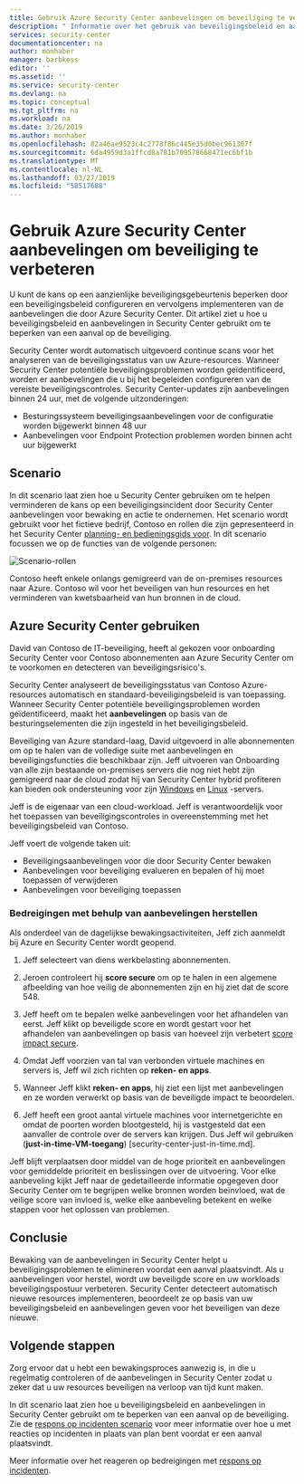 ```yaml
---
title: Gebruik Azure Security Center aanbevelingen om beveiliging te verbeteren | Microsoft Docs
description: " Informatie over het gebruik van beveiligingsbeleid en aanbevelingen in Azure Security Center om te beperken van een aanval op de beveiliging. "
services: security-center
documentationcenter: na
author: monhaber
manager: barbkess
editor: ''
ms.assetid: ''
ms.service: security-center
ms.devlang: na
ms.topic: conceptual
ms.tgt_pltfrm: na
ms.workload: na
ms.date: 3/26/2019
ms.author: monhaber
ms.openlocfilehash: 82a46ae9523c4c2778f86c445e35d0bec961307f
ms.sourcegitcommit: 6da4959d3a1ffcd8a781b709578668471ec6bf1b
ms.translationtype: MT
ms.contentlocale: nl-NL
ms.lasthandoff: 03/27/2019
ms.locfileid: "58517688"
---
```

# <a name="use-azure-security-center-recommendations-to-enhance-security"></a>Gebruik Azure Security Center aanbevelingen om beveiliging te verbeteren
U kunt de kans op een aanzienlijke beveiligingsgebeurtenis beperken door een beveiligingsbeleid configureren en vervolgens implementeren van de aanbevelingen die door Azure Security Center. Dit artikel ziet u hoe u beveiligingsbeleid en aanbevelingen in Security Center gebruikt om te beperken van een aanval op de beveiliging. 

Security Center wordt automatisch uitgevoerd continue scans voor het analyseren van de beveiligingsstatus van uw Azure-resources. Wanneer Security Center potentiële beveiligingsproblemen worden geïdentificeerd, worden er aanbevelingen die u bij het begeleiden configureren van de vereiste beveiligingscontroles. Security Center-updates zijn aanbevelingen binnen 24 uur, met de volgende uitzonderingen:

- Besturingssysteem beveiligingsaanbevelingen voor de configuratie worden bijgewerkt binnen 48 uur
- Aanbevelingen voor Endpoint Protection problemen worden binnen acht uur bijgewerkt

## <a name="scenario"></a>Scenario
In dit scenario laat zien hoe u Security Center gebruiken om te helpen verminderen de kans op een beveiligingsincident door Security Center aanbevelingen voor bewaking en actie te ondernemen. Het scenario wordt gebruikt voor het fictieve bedrijf, Contoso en rollen die zijn gepresenteerd in het Security Center [planning- en bedieningsgids voor](security-center-planning-and-operations-guide.md#security-roles-and-access-controls). In dit scenario focussen we op de functies van de volgende personen:

![Scenario-rollen](./media/security-center-using-recommendations/scenario-roles.png)

Contoso heeft enkele onlangs gemigreerd van de on-premises resources naar Azure. Contoso wil voor het beveiligen van hun resources en het verminderen van kwetsbaarheid van hun bronnen in de cloud.

## <a name="use-azure-security-center"></a>Azure Security Center gebruiken
David van Contoso de IT-beveiliging, heeft al gekozen voor onboarding Security Center voor Contoso abonnementen aan Azure Security Center om te voorkomen en detecteren van beveiligingsrisico's. 

Security Center analyseert de beveiligingsstatus van Contoso Azure-resources automatisch en standaard-beveiligingsbeleid is van toepassing. Wanneer Security Center potentiële beveiligingsproblemen worden geïdentificeerd, maakt het **aanbevelingen** op basis van de besturingselementen die zijn ingesteld in het beveiligingsbeleid. 

Beveiliging van Azure standard-laag, David uitgevoerd in alle abonnementen om op te halen van de volledige suite met aanbevelingen en beveiligingsfuncties die beschikbaar zijn. Jeff uitvoeren van Onboarding van alle zijn bestaande on-premises servers die nog niet hebt zijn gemigreerd naar de cloud zodat hij van Security Center hybrid profiteren kan bieden ook ondersteuning voor zijn [Windows](quick-onboard-windows-computer.md) en [Linux](quick-onboard-linux-computer.md) -servers.

Jeff is de eigenaar van een cloud-workload. Jeff is verantwoordelijk voor het toepassen van beveiligingscontroles in overeenstemming met het beveiligingsbeleid van Contoso. 

Jeff voert de volgende taken uit:

- Beveiligingsaanbevelingen voor die door Security Center bewaken
- Aanbevelingen voor beveiliging evalueren en bepalen of hij moet toepassen of verwijderen
- Aanbevelingen voor beveiliging toepassen

### <a name="remediate-threats-using-recommendations"></a>Bedreigingen met behulp van aanbevelingen herstellen
Als onderdeel van de dagelijkse bewakingsactiviteiten, Jeff zich aanmeldt bij Azure en Security Center wordt geopend. 

1. Jeff selecteert van diens werkbelasting abonnementen.

2. Jeroen controleert hij **score secure** om op te halen in een algemene afbeelding van hoe veilig de abonnementen zijn en hij ziet dat de score 548.

3. Jeff heeft om te bepalen welke aanbevelingen voor het afhandelen van eerst. Jeff klikt op beveiligde score en wordt gestart voor het afhandelen van aanbevelingen op basis van hoeveel zijn verbetert [score impact secure](security-center-secure-score.md).

4. Omdat Jeff voorzien van tal van verbonden virtuele machines en servers is, Jeff wil zich richten op **reken- en apps**.

5. Wanneer Jeff klikt **reken- en apps**, hij ziet een lijst met aanbevelingen en ze worden verwerkt op basis van de beveiligde impact te beoordelen.

6. Jeff heeft een groot aantal virtuele machines voor internetgerichte en omdat de poorten worden blootgesteld, hij is vastgesteld dat een aanvaller de controle over de servers kan krijgen. Dus Jeff wil gebruiken (**just-in-time-VM-toegang**) [security-center-just-in-time.md].

Jeff blijft verplaatsen door middel van de hoge prioriteit en aanbevelingen voor gemiddelde prioriteit en beslissingen over de uitvoering. Voor elke aanbeveling kijkt Jeff naar de gedetailleerde informatie opgegeven door Security Center om te begrijpen welke bronnen worden beïnvloed, wat de veilige score van invloed is, welke elke aanbeveling betekent en welke stappen voor het oplossen van problemen.

## <a name="conclusion"></a>Conclusie
Bewaking van de aanbevelingen in Security Center helpt u beveiligingsproblemen te elimineren voordat een aanval plaatsvindt. Als u aanbevelingen voor herstel, wordt uw beveiligde score en uw workloads beveiligingspostuur verbeteren. Security Center detecteert automatisch nieuwe resources implementeren, beoordeelt ze op basis van uw beveiligingsbeleid en aanbevelingen geven voor het beveiligen van deze nieuwe.


## <a name="next-steps"></a>Volgende stappen
Zorg ervoor dat u hebt een bewakingsproces aanwezig is, in die u regelmatig controleren of de aanbevelingen in Security Center zodat u zeker dat u uw resources beveiligen na verloop van tijd kunt maken.

In dit scenario laat zien hoe u beveiligingsbeleid en aanbevelingen in Security Center gebruikt om te beperken van een aanval op de beveiliging. Zie de [respons op incidenten scenario](security-center-incident-response.md) voor meer informatie over hoe u met reacties op incidenten in plaats van plan bent voordat er een aanval plaatsvindt.

Meer informatie over het reageren op bedreigingen met [respons op incidenten](security-center-incident-response.md).
